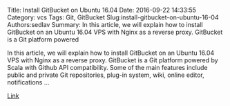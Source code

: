 Title: Install GitBucket on Ubuntu 16.04
Date: 2016-09-22 14:33:55
Category: vcs
Tags: Git, GitBucket
Slug:install-gitbucket-on-ubuntu-16-04
Authors:sedlav
Summary: In this article, we will explain how to install GitBucket on an Ubuntu 16.04 VPS with Nginx as a reverse proxy. GitBucket is a Git platform powered

> 
In this article, we will explain how to install GitBucket on an Ubuntu 16.04 VPS with Nginx as a reverse proxy. GitBucket is a Git platform powered by Scala with Github API compatibility. Some of the main features include public and private Git repositories, plug-in system, wiki, online editor, notifications …

[Link](https://www.rosehosting.com/blog/install-gitbucket-on-ubuntu-16-04/)
